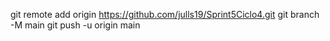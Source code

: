 git remote add origin https://github.com/julls19/Sprint5Ciclo4.git
git branch -M main
git push -u origin main
